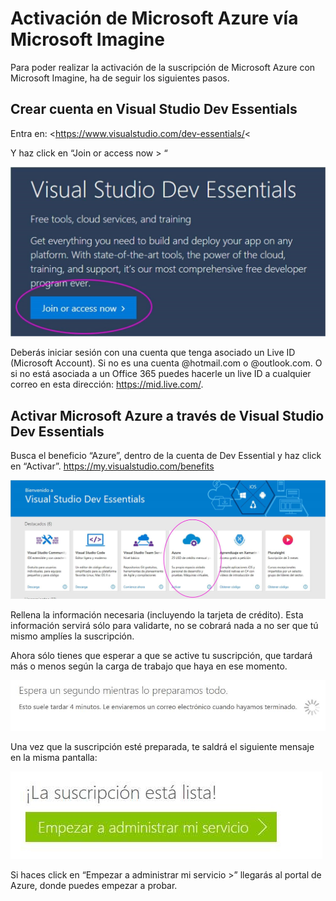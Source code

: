 Activación de Microsoft Azure vía Microsoft Imagine
===============================

Para poder realizar la activación de la suscripción de Microsoft Azure con Microsoft Imagine, ha
de seguir los siguientes pasos.

## Crear cuenta en Visual Studio Dev Essentials

Entra en: <https://www.visualstudio.com/dev-essentials/<

Y haz click en “Join or access now \> “

![](media/picture1.jpg)

Deberás iniciar sesión con una cuenta que tenga asociado un Live ID (Microsoft Account). Si no es una cuenta \@hotmail.com o \@outlook.com. O si no está asociada a un Office 365 puedes hacerle un live ID a cualquier correo en esta dirección: <https://mid.live.com/>.

## Activar Microsoft Azure a través de  Visual Studio Dev Essentials

Busca el beneficio “Azure”, dentro de la cuenta de Dev Essential y haz click en “Activar”. <https://my.visualstudio.com/benefits>

![](media/3c4dbc55f34130f9957b0bb9f3075786.jpg)

Rellena la información necesaria (incluyendo la tarjeta de crédito). Esta información servirá sólo para validarte, no se cobrará nada a no ser que tú mismo amplíes la suscripción.

Ahora sólo tienes que esperar a que se active tu suscripción, que tardará más o menos según la carga de trabajo que haya en ese momento.

![](media/4e343b2bd4a220924e27d902556380e8.jpg)

Una vez que la suscripción esté preparada, te saldrá el siguiente mensaje en la misma pantalla:

![](media/9ad4e8c055f8e41b1a3d429307dd6764.jpg)

Si haces click en “Empezar a administrar mi servicio \>” llegarás al portal de Azure, donde puedes empezar a probar.
